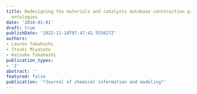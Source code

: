```yaml
---
title: Redesigning the materials and catalysts database construction process using
  ontologies
date: '2018-01-01'
draft: true
publishDate: '2022-11-18T07:47:42.555627Z'
authors:
- Lauren Takahashi
- Itsuki Miyazato
- Keisuke Takahashi
publication_types:
- '2'
abstract: ''
featured: false
publication: '*Journal of chemical information and modeling*'
---
```


